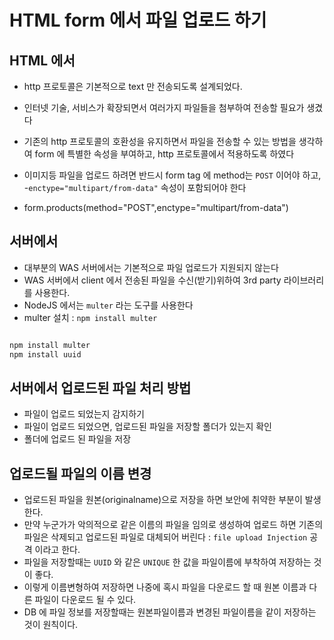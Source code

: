 # HTML form 에서 파일 업로드 하기

## HTML 에서

- http 프로토콜은 기본적으로 text 만 전송되도록 설계되었다.
- 인터넷 기술, 서비스가 확장되면서 여러가지 파일들을 첨부하여 전송할 필요가 생겼다
- 기존의 http 프로토콜의 호환성을 유지하면서 파일을 전송할 수 있는 방법을 생각하여 form 에 특별한 속성을 부여하고, http 프로토콜에서 적용하도록 하였다
- 이미지등 파일을 업로드 하려면 반드시 form tag 에 method는 `POST` 이어야 하고, -`enctype="multipart/from-data"` 속성이 포함되어야 한다

- form.products(method="POST",enctype="multipart/from-data")

## 서버에서

- 대부분의 WAS 서버에서는 기본적으로 파일 업로드가 지원되지 않는다
- WAS 서버에서 client 에서 전송된 파일을 수신(받기)위하여 3rd party 라이브러리를 사용한다.
- NodeJS 에서는 `multer` 라는 도구를 사용한다
- multer 설치 : `npm install multer`

```bash

npm install multer
npm install uuid

```

## 서버에서 업로드된 파일 처리 방법

- 파일이 업로드 되었는지 감지하기
- 파일이 업로드 되었으면, 업로드된 파일을 저장할 폴더가 있는지 확인
- 폴더에 업로드 된 파일을 저장

## 업로드될 파일의 이름 변경

- 업로드된 파일을 원본(originalname)으로 저장을 하면 보안에 취약한 부분이 발생한다.
- 만약 누군가가 악의적으로 같은 이름의 파일을 임의로 생성하여 업로드 하면 기존의 파일은 삭제되고 업로드된 파일로 대체되어 버린다 : `file upload Injection` 공격 이라고 한다.
- 파일을 저장할때는 `UUID` 와 같은 `UNIQUE` 한 값을 파일이름에 부착하여 저장하는 것이 좋다.
- 이렇게 이름변형하여 저장하면 나중에 혹시 파일을 다운로드 할 때 원본 이름과 다른 파일이 다운로드 될 수 있다.
- DB 에 파일 정보를 저장할때는 원본파일이름과 변경된 파일이름을 같이 저장하는 것이 원칙이다.
